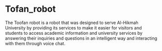 # Tofan_robot
The Toofan robot is a robot that was designed to serve Al-Hikmah University by providing its services to make it easier for visitors and students to access academic information and university services by answering their inquiries and questions in an intelligent way and interacting with them through voice chat.

